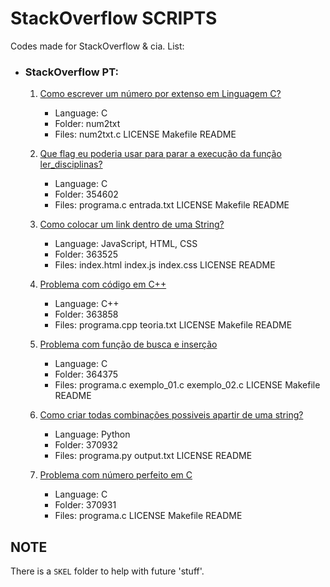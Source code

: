 # StackOverflow SCRIPTS

Codes made for StackOverflow &amp; cia. List:

- ### StackOverflow PT:

    1. [Como escrever um número por extenso em Linguagem C?][1]
        - Language: C
        - Folder: num2txt
        - Files: num2txt.c LICENSE Makefile README
        
    2. [Que flag eu poderia usar para parar a execução da função ler_disciplinas?][2]
        - Language: C
        - Folder: 354602
        - Files: programa.c entrada.txt LICENSE Makefile README
        
	3. [Como colocar um link dentro de uma String?][3]
		- Language: JavaScript, HTML, CSS
		- Folder: 363525
		- Files: index.html index.js index.css LICENSE README
		
	4. [Problema com código em C++][4]
		- Language: C++
        - Folder: 363858
        - Files: programa.cpp teoria.txt LICENSE Makefile README
		
	5. [Problema com função de busca e inserção][5]
		- Language: C
        - Folder: 364375
        - Files: programa.c exemplo_01.c exemplo_02.c LICENSE Makefile README
        
    6. [Como criar todas combinações possiveis apartir de uma string?][6]
		- Language: Python
        - Folder: 370932
        - Files: programa.py output.txt LICENSE README
        
    7. [Problema com número perfeito em C][7]
        - Language: C
        - Folder: 370931
        - Files: programa.c LICENSE Makefile README


## NOTE

There is a `SKEL` folder to help with future 'stuff'.

[1]:https://pt.stackoverflow.com/questions/152029/
[2]:https://pt.stackoverflow.com/questions/354602/
[3]:https://pt.stackoverflow.com/questions/363525/
[4]:https://pt.stackoverflow.com/questions/363525/
[5]:https://pt.stackoverflow.com/questions/364375/
[6]:https://pt.stackoverflow.com/questions/370932/
[7]:https://pt.stackoverflow.com/questions/370931/
